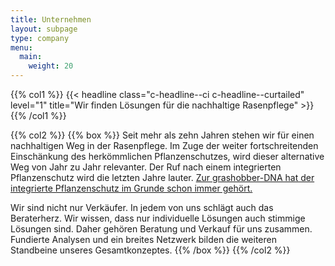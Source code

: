 ```yaml
---
title: Unternehmen
layout: subpage
type: company
menu:
  main:
    weight: 20
---
```

{{% col1 %}}
{{< headline class="c-headline--ci c-headline--curtailed" level="1" title="Wir finden Lösungen für die nachhaltige Rasenpflege" >}}
{{% /col1 %}}

{{% col2 %}}
{{% box %}}
Seit mehr als zehn Jahren stehen wir für einen nachhaltigen Weg in der Rasenpflege. Im Zuge der weiter fortschreitenden Einschänkung des herkömmlichen Pflanzenschutzes, wird dieser alternative Weg von Jahr zu Jahr relevanter. Der Ruf nach einem integrierten Pflanzenschutz wird die letzten Jahre lauter. [Zur grashobber-DNA hat der integrierte Pflanzenschutz im Grunde schon immer gehört.](https://www.google.de)

Wir sind nicht nur Verkäufer. In jedem von uns schlägt auch das Beraterherz. Wir wissen, dass nur individuelle Lösungen auch stimmige Lösungen sind. Daher gehören Beratung und Verkauf für uns zusammen. Fundierte Analysen und ein breites Netzwerk bilden die weiteren Standbeine unseres Gesamtkonzeptes.
{{% /box %}}
{{% /col2 %}}
